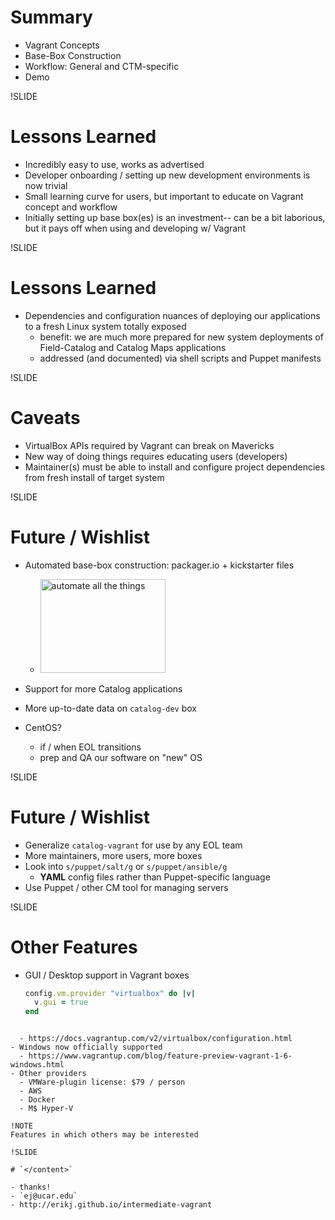 # Summary

- Vagrant Concepts
- Base-Box Construction
- Workflow: General and CTM-specific
- Demo

!SLIDE

# Lessons Learned

- Incredibly easy to use, works as advertised
- Developer onboarding / setting up new development environments is now trivial
- Small learning curve for users, but important to educate on Vagrant concept and workflow
- Initially setting up base box(es) is an investment-- can be a bit laborious, but it pays
off when using and developing w/ Vagrant

!SLIDE

# Lessons Learned

- Dependencies and configuration nuances of deploying our applications to a
fresh Linux system totally exposed
  - benefit: we are much more prepared for new system deployments of Field-Catalog and Catalog Maps applications
  - addressed (and documented) via shell scripts and Puppet manifests

!SLIDE

# Caveats

- VirtualBox APIs required by Vagrant can break on Mavericks
- New way of doing things requires educating users (developers)
- Maintainer(s) must be able to install and configure project dependencies from fresh install of target system

!SLIDE

# Future / Wishlist

- Automated base-box construction: packager.io + kickstarter files

  - <img alt='automate all the things' src='img/automate-all-the-things.jpg' height=150 width=200 />

- Support for more Catalog applications
- More up-to-date data on `catalog-dev` box
- CentOS?
  - if / when EOL transitions
  - prep and QA our software on "new" OS

!SLIDE

# Future / Wishlist

- Generalize `catalog-vagrant` for use by any EOL team
- More maintainers, more users, more boxes
- Look into `s/puppet/salt/g` or `s/puppet/ansible/g`
  - **YAML** config files rather than Puppet-specific language
- Use Puppet / other CM tool for managing servers

!SLIDE

# Other Features

- GUI / Desktop support in Vagrant boxes

  ```ruby
  config.vm.provider "virtualbox" do |v|
    v.gui = true
  end
```

  - https://docs.vagrantup.com/v2/virtualbox/configuration.html
- Windows now officially supported
  - https://www.vagrantup.com/blog/feature-preview-vagrant-1-6-windows.html
- Other providers
  - VMWare-plugin license: $79 / person
  - AWS
  - Docker
  - M$ Hyper-V

!NOTE
Features in which others may be interested

!SLIDE

# `</content>`

- thanks!
- `ej@ucar.edu`
- http://erikj.github.io/intermediate-vagrant
